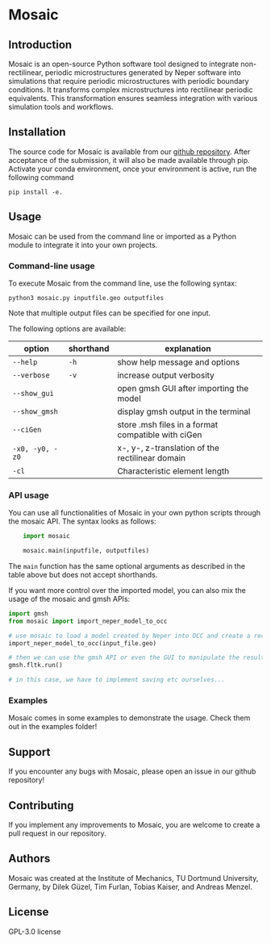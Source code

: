 # Mosaic

## Introduction

Mosaic is an open-source Python software tool designed to integrate non-rectilinear, periodic microstructures generated by Neper software into simulations that require periodic microstructures with periodic boundary conditions. It transforms complex microstructures into rectilinear periodic equivalents. This transformation ensures seamless integration with various simulation tools and workflows.


## Installation

The source code for Mosaic is available from our [github repository](https://www.github.com). After acceptance of the submission, it will also be made available through pip. Activate your conda environment, once your environment is active, run the following command 

    pip install -e.


## Usage

Mosaic can be used from the command line or imported as a Python module to integrate it into your own projects.

### Command-line usage

To execute Mosaic from the command line, use the following syntax:

    python3 mosaic.py inputfile.geo outputfiles

Note that multiple output files can be specified for one input.


The following options are available:

| option                 | shorthand  | explanation                                        |
|------------------------|------------|----------------------------------------------------|
| `--help`               | `-h`       | show help message and options                      |
| `--verbose`            | `-v`       | increase output verbosity                          |
| `--show_gui`           |            | open gmsh GUI after importing the model            |
| `--show_gmsh`          |            | display gmsh output in the terminal                |
| `--ciGen`              |            | store .msh files in a format compatible with ciGen |
| `-x0, -y0, -z0`        |            | x-, y-, z-translation of the rectilinear domain    |
| `-cl`                  |            | Characteristic element length                      |


### API usage

You can use all functionalities of Mosaic in your own python scripts through the mosaic API. The syntax looks as follows:

```python
    import mosaic

    mosaic.main(inputfile, outputfiles)
```

The `main` function has the same optional arguments as described in the table above but does not accept shorthands. 

If you want more control over the imported model, you can also mix the usage of the mosaic and gmsh APIs:

```python
import gmsh
from mosaic import import_neper_model_to_occ

# use mosaic to load a model created by Neper into OCC and create a rectilinear version
import_neper_model_to_occ(input_file.geo)

# then we can use the gmsh API or even the GUI to manipulate the result
gmsh.fltk.run()

# in this case, we have to implement saving etc ourselves...

```

### Examples

Mosaic comes in some examples to demonstrate the usage. Check them out in the examples folder!


## Support

If you encounter any bugs with Mosaic, please open an issue in our github repository!


## Contributing

If you implement any improvements to Mosaic, you are welcome to create a pull request in our repository.

## Authors

Mosaic was created at the Institute of Mechanics, TU Dortmund University, Germany, by Dilek Güzel, Tim Furlan, Tobias Kaiser, and Andreas Menzel.

## License

GPL-3.0 license

